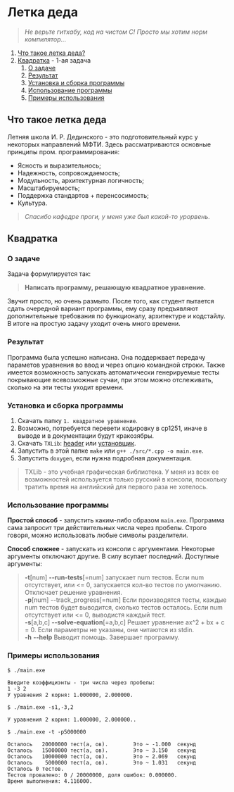 # Летка деда
> *Не верьте гитхабу, код на чистом C! Просто мы хотим норм компилятор...*
1. [Что такое летка деда?](#что-такое-летка-деда)
2. [Квадратка](#квадратка) - 1-ая задача
    1. [О задаче](#о-задаче)
    2. [Результат](#результат)
    3. [Установка и сборка программы](#установка-и-сборка-программы)
    4. [Использование программы](#использование-программы)
    5. [Примеры использования](#примеры-использования)

## Что такое летка деда
Летняя школа И. Р. Дединского - это подготовительный курс у некоторых направлений МФТИ. Здесь рассматриваются основные принципы пром. программирования:
- Ясность и выразительнось;
- Надежность,  сопровождаемость;
- Модульность,  архитектурная логичность;
- Масштабируемость;
- Поддержка стандартов + перенсосимость;
- Культура.

> *Спасибо кафедре проги, у меня уже был какой-то урорвень.*

## Квадратка

### О задаче
Задача формулируется так:
> **Написать программу, решающую квадратное уравнение.**

Звучит просто, но очень размыто. После того, как студент пытается сдать очередной вариант программы, ему сразу предъявляют дополнительные требования по функционалу, архитектуре и кодстайлу.
В итоге на простую задачу уходит очень много времени.

### Результат
Программа была успешно написана. Она поддержвает передачу параметов уравнения во ввод и через опцию командной строки. Также имеется возможность запускать автоматически генерируемые тесты покрывающие всевозможные сучаи, при этом можно отслеживать, сколько на эти тесты уходит времени. 

### Установка и сборка программы
1. Скачать папку `1. квадратное уравнение`.
2. Возможно, потребуется перевети кодировку в cp1251, иначе в выводе и в документации будут кракозябры.
3. Скачать `TXLib`: [header](http://storage.ded32.net.ru/Lib/TX/TXUpdate/TXLib.h) или [установщик](https://sourceforge.net/projects/txlib/).
4. Запустить в этой папке `make` или `g++ ./src/*.cpp -o main.exe`.
5. Запустить `doxygen`, если  нужна подробная документация.

>TXLib - это учебная графическая библиотека. У меня из всех ее возможностей используется только русский в  консоли, поскольку тратить время на английский для первого раза не хотелось.

### Использование программы
**Простой способ** - запустить  каким-либо образом `main.exe`. Программа сама запросит три действительных числа через пробелы. Строго говоря, можно использовать любые символы разделители.

**Способ сложнее** - запускать из консоли с аргументами. Некоторые аргументы отключают другие. В силу всупает последний. Доступные аргументы:

>**-t**[num] **--run-tests**[=num] запускает num тестов. Если num отсутствует, или <= 0, запускается кол-во тестов по умолчанию. Отключает решение уравнения.<br/>
**-p**[num] --track_progress[=num] Если производятся тесты, каждые num тестов будет выводится, сколько тестов осталось. Если num отсутствует или <= 0, выводистя каждый тест.<br/>
**-s**[a,b,c] **--solve-equation**[=a,b,c] Решает уравнение ax^2 + bx + c = 0. Если параметры не указаны, они читаются из stdin.<br/>
**-h** **--help** Выводит помощь. Завершает программу.<br/>

### Примеры использования
```
$ ./main.exe

Введите коэффициэнты - три числа через пробелы:
1 -3 2
У уравнения 2 корня: 1.000000, 2.000000.
```
```
$ ./main.exe -s1,-3,2

У уравнения 2 корня: 1.000000, 2.000000..
```
```
$ ./main.exe -t -p5000000

Осталось   20000000 тест(а, ов).        Это ~ -1.000  секунд
Осталось   15000000 тест(а, ов).        Это ~ 3.150   секунд
Осталось   10000000 тест(а, ов).        Это ~ 2.069   секунд
Осталось    5000000 тест(а, ов).        Это ~ 1.031   секунд
Осталось 0 тестов.
Тестов провалено: 0 / 20000000, доля ошибок: 0.000000.
Время выполнения: 4.116000.
```